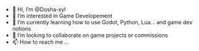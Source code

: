 - 👋 Hi, I’m @Dosha-xyl
- 👀 I’m interested in Game Developement
- 🌱 I’m currently learning how to use Godot, Python, Lua... and game dev notions
- 💞️ I’m looking to collaborate on game projects or commissions
- 📫 How to reach me ...

<!---
Dosha-xyl/Dosha-xyl is a ✨ special ✨ repository because its `README.md` (this file) appears on your GitHub profile.
You can click the Preview link to take a look at your changes.
--->
